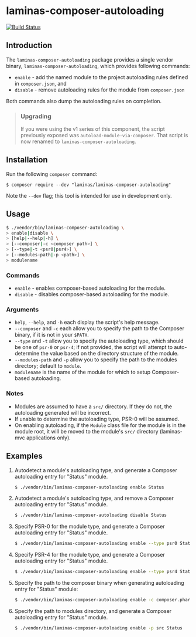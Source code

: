 laminas-composer-autoloading
=======================

[![Build Status](https://github.com/laminas/laminas-composer-autoloading/workflows/Continuous%20Integration/badge.svg)](https://github.com/laminas/laminas-composer-autoloading/actions?query=workflow%3A"Continuous+Integration")

Introduction
------------

The `laminas-composer-autoloading` package provides a single vendor binary,
`laminas-composer-autoloading`, which provides following commands:

- `enable` - add the named module to the project autoloading rules
  defined in `composer.json`, and
- `disable` - remove autoloading rules for the module from
  `composer.json`

Both commands also dump the autoloading rules on completion.

> ### Upgrading
>
> If you were using the v1 series of this component, the script previously
> exposed was `autoload-module-via-composer`. That script is now renamed
> to `laminas-composer-autoloading`.

Installation
------------

Run the following `composer` command:

```console
$ composer require --dev "laminas/laminas-composer-autoloading"
```

Note the `--dev` flag; this tool is intended for use in development only.

Usage
-----

```bash
$ ./vendor/bin/laminas-composer-autoloading \
> enable|disable \
> [help|--help|-h] \
> [--composer|-c <composer path>] \
> [--type|-t <psr0|psr4>] \
> [--modules-path|-p <path>] \
> modulename
```

### Commands

- `enable` - enables composer-based autoloading for the module.
- `disable` - disables composer-based autoloading for the module.

### Arguments

- `help`, `--help`, and `-h` each display the script's help message.
- `--composer` and `-c` each allow you to specify the path to the Composer
  binary, if it is not in your `$PATH`.
- `--type` and `-t` allow you to specify the autoloading type, which should be
  one of `psr-0` or `psr-4`; if not provided, the script will attempt to
  auto-determine the value based on the directory structure of the module.
- `--modules-path` and `-p` allow you to specify the path to the modules
  directory; default to `module`.
- `modulename` is the name of the module for which to setup Composer-based
  autoloading.

### Notes

- Modules are assumed to have a `src/` directory. If they do not, the
  autoloading generated will be incorrect.
- If unable to determine the autoloading type, PSR-0 will be assumed.
- On enabling autoloading, if the `Module` class file for the module
  is in the module root, it will be moved to the module's `src/` directory
  (laminas-mvc applications only).

Examples
--------

1. Autodetect a module's autoloading type, and generate a Composer autoloading
   entry for "Status" module.

   ```bash
   $ ./vendor/bin/laminas-composer-autoloading enable Status
   ```

1. Autodetect a module's autoloading type, and remove a Composer autoloading
   entry for "Status" module.

   ```bash
   $ ./vendor/bin/laminas-composer-autoloading disable Status
   ```

1. Specify PSR-0 for the module type, and generate a Composer autoloading
   entry for "Status" module.

   ```bash
   $ ./vendor/bin/laminas-composer-autoloading enable --type psr0 Status
   ```

1. Specify PSR-4 for the module type, and generate a Composer autoloading
   entry for "Status" module.

   ```bash
   $ ./vendor/bin/laminas-composer-autoloading enable --type psr4 Status
   ```

1. Specify the path to the composer binary when generating autoloading entry
   for "Status" module:

   ```bash
   $ ./vendor/bin/laminas-composer-autoloading enable -c composer.phar Status
   ```

1. Specify the path to modules directory, and generate a Composer autoloading
   entry for "Status" module.

   ```bash
   $ ./vendor/bin/laminas-composer-autoloading enable -p src Status
   ```
